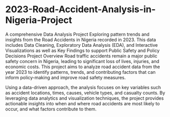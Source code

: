 # 2023-Road-Accident-Analysis-in-Nigeria-Project
A comprehensive Data Analysis Project Exploring pattern trends and insights from the Road Accidents in Nigeria recorded in 2023. This data includes Data Cleaning, Exploratory Data Analysis (EDA), and Interactive Visualizations as well as Key Findings to support Public Safety and Policy Decisions
Project Overview
Road traffic accidents remain a major public safety concern in Nigeria, leading to significant loss of lives, injuries, and economic costs. This project aims to analyze road accident data from the year 2023 to identify patterns, trends, and contributing factors that can inform policy-making and improve road safety measures.

Using a data-driven approach, the analysis focuses on key variables such as accident locations, times, causes, vehicle types, and casualty counts. By leveraging data analytics and visualization techniques, the project provides actionable insights into when and where road accidents are most likely to occur, and what factors contribute to them.
